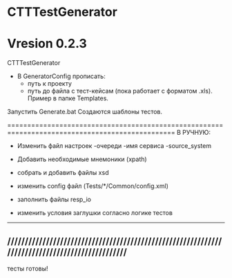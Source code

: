 # CTTTestGenerator
# Vresion 0.2.3
CTTTestGenerator


- В GeneratorConfig прописать:
	- путь к проекту
	- путь до файла с тест-кейсам (пока работает с форматом .xls). Пример в папке Templates.

	

Запустить Generate.bat
Создаются шаблоны тестов.


================================================================================================
В РУЧНУЮ:
- Изменить файл настроек
	-очереди
	-имя сервиса
	-source_system

- Добавить необходимые мнемоники (xpath)
- собрать и добавить файлы xsd
- изменить config файл (Tests/*/Common/config.xml)
- заполнить файлы resp_io
- изменить условия заглушки согласно логике тестов
-----------------------------------------------------------------------------------------------
///////////////////////////////////////////////////////////////////////////////////////////////
-----------------------------------------------------------------------------------------------
тесты готовы!